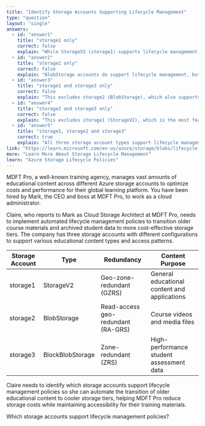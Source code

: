 ```yaml
---
title: "Identify Storage Accounts Supporting Lifecycle Management"
type: "question"
layout: "single"
answers:
  - id: "answer1"
    title: "storage1 only"
    correct: false
    explain: "While StorageV2 (storage1) supports lifecycle management, this excludes BlobStorage and BlockBlobStorage accounts which also support lifecycle management policies for blob data."
  - id: "answer2"
    title: "storage2 only"
    correct: false
    explain: "BlobStorage accounts do support lifecycle management, but this excludes StorageV2 and BlockBlobStorage accounts which also have lifecycle management capabilities."
  - id: "answer3"
    title: "storage1 and storage3 only"
    correct: false
    explain: "This excludes storage2 (BlobStorage), which also supports lifecycle management policies. BlobStorage accounts have full lifecycle management capabilities for blob tiers."
  - id: "answer4"
    title: "storage2 and storage3 only"
    correct: false
    explain: "This excludes storage1 (StorageV2), which is the most feature-complete storage account type and fully supports lifecycle management policies for all blob types."
  - id: "answer5"
    title: "storage1, storage2 and storage3"
    correct: true
    explain: "All three storage account types support lifecycle management. StorageV2, BlobStorage, and BlockBlobStorage accounts can all implement lifecycle policies to automatically transition or delete blobs based on defined rules."
link: "https://learn.microsoft.com/en-us/azure/storage/blobs/lifecycle-management-overview"
more: "Learn More About Storage Lifecycle Management"
learn: "Azure Storage Lifecycle Policies"
---
```


MDFT Pro, a well-known training agency, manages vast amounts of educational content across different Azure storage accounts to optimize costs and performance for their global learning platform. You have been hired by Mark, the CEO and boss at MDFT Pro, to work as a cloud administrator. 

Claire, who reports to Mark as Cloud Storage Architect at MDFT Pro, needs to implement automated lifecycle management policies to transition older course materials and archived student data to more cost-effective storage tiers. The company has three storage accounts with different configurations to support various educational content types and access patterns.

| Storage Account | Type | Redundancy | Content Purpose |
|-----------------|------|------------|-----------------|
| storage1 | StorageV2 | Geo-zone-redundant (GZRS) | General educational content and applications |
| storage2 | BlobStorage | Read-access geo-redundant (RA-GRS) | Course videos and media files |
| storage3 | BlockBlobStorage | Zone-redundant (ZRS) | High-performance student assessment data |

Claire needs to identify which storage accounts support lifecycle management policies so she can automate the transition of older educational content to cooler storage tiers, helping MDFT Pro reduce storage costs while maintaining accessibility for their training materials.

Which storage accounts support lifecycle management policies?
